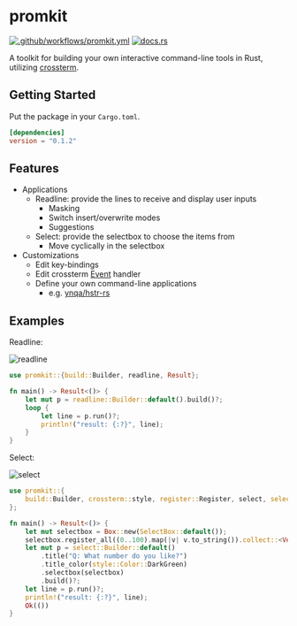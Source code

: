 # promkit

[![.github/workflows/promkit.yml](https://github.com/ynqa/promkit/actions/workflows/promkit.yml/badge.svg)](https://github.com/ynqa/promkit/actions/workflows/promkit.yml)
[![docs.rs](https://img.shields.io/docsrs/promkit)](https://docs.rs/promkit)

A toolkit for building your own interactive command-line tools in Rust,
utilizing [crossterm](https://github.com/crossterm-rs/crossterm).

## Getting Started

Put the package in your `Cargo.toml`.

```toml
[dependencies]
version = "0.1.2"
```

## Features

- Applications
  - Readline: provide the lines to receive and display user inputs
    - Masking
    - Switch insert/overwrite modes
    - Suggestions
  - Select: provide the selectbox to choose the items from
    - Move cyclically in the selectbox
- Customizations
  - Edit key-bindings
  - Edit crossterm [Event](https://docs.rs/crossterm/0.23.0/crossterm/event/enum.Event.html) handler
  - Define your own command-line applications
    - e.g. [ynqa/hstr-rs](https://github.com/ynqa/hstr-rs)

## Examples

Readline:

![readline](https://user-images.githubusercontent.com/6745370/175757317-94e75ddd-f968-43ba-8a3e-0e1e70191128.gif)

```rust
use promkit::{build::Builder, readline, Result};

fn main() -> Result<()> {
    let mut p = readline::Builder::default().build()?;
    loop {
        let line = p.run()?;
        println!("result: {:?}", line);
    }
}
```

Select:

![select](https://user-images.githubusercontent.com/6745370/175757316-8499ace6-e520-465b-a3fe-671182015431.gif)

```rust
use promkit::{
    build::Builder, crossterm::style, register::Register, select, selectbox::SelectBox, Result,
};

fn main() -> Result<()> {
    let mut selectbox = Box::new(SelectBox::default());
    selectbox.register_all((0..100).map(|v| v.to_string()).collect::<Vec<String>>());
    let mut p = select::Builder::default()
        .title("Q: What number do you like?")
        .title_color(style::Color::DarkGreen)
        .selectbox(selectbox)
        .build()?;
    let line = p.run()?;
    println!("result: {:?}", line);
    Ok(())
}
```
